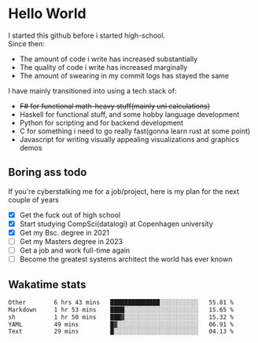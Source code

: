 # Hello World

I started this github before i started high-school.  
Since then:
- The amount of code i write has increased substantially
- The quality of code i write has increased marginally
- The amount of swearing in my commit logs has stayed the same

I have mainly transitioned into using a tech stack of:
- ~~F# for functional math-heavy stuff(mainly uni calculations)~~
- Haskell for functional stuff, and some hobby language development
- Python for scripting and for backend development
- C for something i need to go really fast(gonna learn rust at some point)
- Javascript for writing visually appealing visualizations and graphics demos

## Boring ass todo
If you're cyberstalking me for a job/project, here is my plan for the next couple of years
- [x] Get the fuck out of high school
- [x] Start studying CompSci(datalogi) at Copenhagen university
- [x] Get my Bsc. degree in 2021
- [ ] Get my Masters degree in 2023
- [ ] Get a job and work full-time again
- [ ] Become the greatest systems architect the world has ever known

## Wakatime stats
<!--START_SECTION:waka-->

```txt
Other        6 hrs 43 mins   ██████████████░░░░░░░░░░░   55.81 %
Markdown     1 hr 53 mins    ████░░░░░░░░░░░░░░░░░░░░░   15.65 %
sh           1 hr 50 mins    ███▓░░░░░░░░░░░░░░░░░░░░░   15.32 %
YAML         49 mins         █▓░░░░░░░░░░░░░░░░░░░░░░░   06.91 %
Text         29 mins         █░░░░░░░░░░░░░░░░░░░░░░░░   04.13 %
```

<!--END_SECTION:waka-->
